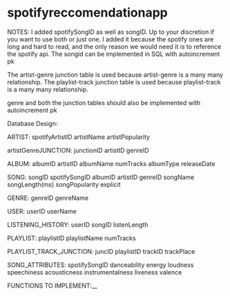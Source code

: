 # spotifyreccomendationapp
NOTES:
I added spotifySongID as well as songID. Up to your discretion if you want to use both or just one. I added it because the spotify ones are long and hard to read, and the only reason we would need it is to reference the spotify api. The songid can be implemented in SQL with autoincrement pk

The artist-genre junction table is used because artist-genre is a many many relationship.
The playlist-track junction table is used because playlist-track is a many many relationship.

genre and both the junction tables should also be implemented with autoincrement pk



Database Design:

ARTIST:
spotifyArtistID
artistName
artistPopularity

artistGenreJUNCTION:
junctionID
artistID
genreID


ALBUM:
albumID
artistID
albumName
numTracks
albumType
releaseDate

SONG:
songID
spotifySongID
albumID
artistID
genreID
songName
songLength(ms)
songPopularity
explicit


GENRE:
genreID
genreName

USER:
userID
userName

LISTENING_HISTORY:
userID
songID
listenLength

PLAYLIST:
playlistID
playlistName
numTracks

PLAYLIST_TRACK_JUNCTION:
juncID
playlistID
trackID
trackPlace


SONG_ATTRIBUTES:
spotifySongID
danceability
energy
loudness
speechiness
acousticness
instrumentalness
liveness
valence

FUNCTIONS TO IMPLEMENT:__
